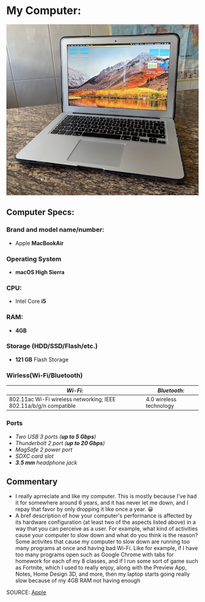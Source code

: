# My Computer:
![MacBook Air 13-inch](MacBook_Air.JPG)
## Computer Specs:
### Brand and model name/number:
* Apple **MacBookAir**
### Operating System
* __macOS High Sierra__
### CPU:
* Intel Core **i5**
### RAM:
* **4GB**
### Storage (HDD/SSD/Flash/etc.)
* __121 GB__ Flash Storage
### Wirless(Wi-Fi/Bluetooth)
| _Wi-Fi:_ | _Bluetooth:_ |
| ----------- | ----------- |
| 802.11ac Wi-Fi wireless networking; IEEE 802.11a/b/g/n compatible | 4.0 wireless technology |
### Ports
* *Two USB 3 ports (__up to 5 Gbps__)*
* _Thunderbolt 2 port (__up to 20 Gbps__)_
* *MagSafe 2 power port*
* _SDXC card slot_
* *__3.5 mm__ headphone jack*

## Commentary
* I really aprreciate and like my computer. This is mostly because I've had it for somewhere around 6 years, and it has never let me down, and I repay that favor by only dropping it like once a year. 😀
* A bref description of how your computer's performance is affected by its hardware configuration (at least two of the aspects listed above) in a way that you can perceive as a user. For example, what kind of activities cause your computer to slow down and what do you think is the reason? Some activites that cause my computer to slow down are running too many programs at once and having bad Wi-Fi. Like for example, if I have too many programs open such as Google Chrome with tabs for homework for each of my 8 classes, and if I run some sort of game such as Fortnite, which I used to really enjoy, along with the Preview App, Notes, Home Design 3D, and more, then my laptop starts going really slow because of my 4GB RAM not having enough 

SOURCE: [Apple](https://support.apple.com/kb/sp714?locale=en_JO)
